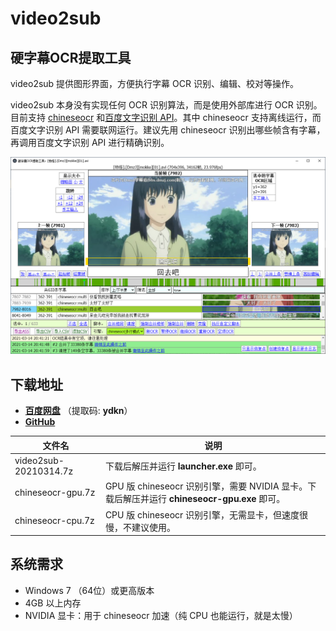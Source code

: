 # video2sub

## 硬字幕OCR提取工具

video2sub 提供图形界面，方便执行字幕 OCR 识别、编辑、校对等操作。

video2sub 本身没有实现任何 OCR 识别算法，而是使用外部库进行 OCR 识别。目前支持 [chineseocr](https://github.com/chineseocr/chineseocr) 和[百度文字识别 API](https://ai.baidu.com/tech/ocr/general)。其中 chineseocr 支持离线运行，而百度文字识别 API 需要联网运行。建议先用 chineseocr 识别出哪些帧含有字幕，再调用百度文字识别 API 进行精确识别。

![屏幕截图](screenshot.png)

## 下载地址

- [**百度网盘**](https://pan.baidu.com/s/1sLc22mr1PUh0X2HYXnAQzg) （提取码: **ydkn**）
- [**GitHub**](https://github.com/zhangboyang/video2sub/releases)

|文件名|说明|
|-|-|
|video2sub-20210314.7z|下载后解压并运行 **launcher.exe** 即可。|
|chineseocr-gpu.7z|GPU 版 chineseocr 识别引擎，需要 NVIDIA 显卡。下载后解压并运行 **chineseocr-gpu.exe** 即可。
|chineseocr-cpu.7z|CPU 版 chineseocr 识别引擎，无需显卡，但速度很慢，不建议使用。

## 系统需求

- Windows 7 （64位）或更高版本
- 4GB 以上内存
- NVIDIA 显卡：用于 chineseocr 加速（纯 CPU 也能运行，就是太慢）
